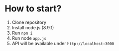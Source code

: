# How to start?
1. Clone repository
2. Install node.js (8.9.1)
3. Run `npm i`
4. Run node `app.js`
5. API will be available under `http://localhost:3000`